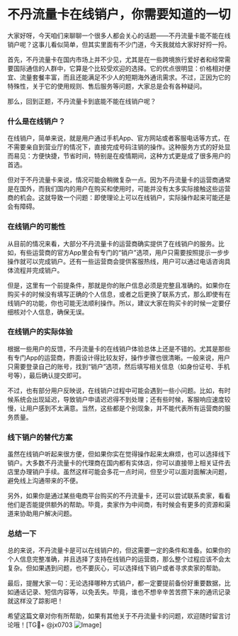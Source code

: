 # 不丹流量卡在线销户，你需要知道的一切

大家好呀，今天咱们来聊聊一个很多人都会关心的话题——不丹流量卡能不能在线销户呢？这事儿看似简单，但其实里面有不少门道，今天我就给大家好好捋一捋。

首先，不丹流量卡在国内市场上并不少见，尤其是在一些跨境旅行爱好者和经常需要国际通信的人群中，它算是个比较受欢迎的选择。它的优点很明显：价格相对便宜、流量套餐丰富，而且还能满足不少人的短期海外通讯需求。不过，正因为它的特殊性，关于它的使用规则、售后服务等问题，大家总是会有各种疑问。

那么，回到正题，不丹流量卡到底能不能在线销户呢？

### 什么是在线销户？

在线销户，简单来说，就是用户通过手机App、官方网站或者客服电话等方式，在不需要亲自到营业厅的情况下，直接完成号码注销的操作。这种服务方式的好处显而易见：方便快捷，节省时间，特别是在疫情期间，这种方式更是成了很多用户的首选。

但对于不丹流量卡来说，情况可能会稍微复杂一点。因为不丹流量卡的运营商通常是在国外，而我们国内的用户在购买和使用时，可能并没有太多实际接触这些运营商的机会。这就导致一个问题：即使理论上可以在线销户，实际操作起来可能还是会有障碍。

### 在线销户的可能性

从目前的情况来看，大部分不丹流量卡的运营商确实提供了在线销户的服务。比如，有些运营商的官方App里会有专门的“销户”选项，用户只需要按照提示一步步操作就可以完成销户。还有一些运营商会提供客服热线，用户可以通过电话咨询具体流程并完成销户。

但是，这里有一个前提条件，那就是你的账户信息必须是完整且准确的。如果你在购买卡的时候没有填写正确的个人信息，或者之后更换了联系方式，那么即使有在线销户的功能，你也可能无法顺利操作。所以，建议大家在购买卡的时候一定要仔细核对个人信息，确保无误。

### 在线销户的实际体验

根据一些用户的反馈，不丹流量卡的在线销户体验总体上还是不错的。尤其是那些有专门App的运营商，界面设计得比较友好，操作步骤也很清晰。一般来说，用户只需要登录自己的账号，找到“销户”选项，然后填写相关信息（如身份证号、手机号等），最后确认提交即可。

不过，也有部分用户反映说，在线销户过程中可能会遇到一些小问题。比如，有时候系统会出现延迟，导致销户申请迟迟得不到处理；还有些时候，客服响应速度较慢，让用户感到不太满意。当然，这些都是个别现象，并不能代表所有运营商的服务质量。

### 线下销户的替代方案

虽然在线销户听起来很方便，但如果你实在觉得操作起来太麻烦，也可以选择线下销户。大多数不丹流量卡的代理商在国内都有实体店，你可以直接带上相关证件去店里办理销户手续。虽然这样可能会多花一点时间，但至少可以面对面解决问题，避免线上沟通带来的不便。

另外，如果你是通过某些电商平台购买的不丹流量卡，还可以尝试联系卖家，看看他们是否能提供额外的帮助。毕竟，卖家作为中间商，有时候会有更多的资源和渠道来协助用户解决问题。

### 总结一下

总的来说，不丹流量卡是可以在线销户的，但这需要一定的条件和准备。如果你的个人信息完整准确，并且选择了支持在线销户的运营商，那么整个过程应该不会太复杂。但如果遇到问题，也不要灰心，可以选择线下销户或者寻求卖家的帮助。

最后，提醒大家一句：无论选择哪种方式销户，都一定要提前备份好重要数据，比如通话记录、短信内容等，以免丢失。毕竟，谁也不想辛辛苦苦攒下来的通讯记录就这样没了踪影吧！

希望这篇文章对你有所帮助，如果有其他关于不丹流量卡的问题，欢迎随时留言讨论哦！[TG💪+ @jx0703 ![Image](https://github.com/user-attachments/assets/dbca1d08-cadb-493c-b0ec-ad6f7a83f270)]